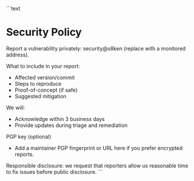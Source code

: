 \`\`\`text
# Security Policy

Report a vulnerability privately: security@s8ken (replace with a monitored address).

What to include in your report:
- Affected version/commit
- Steps to reproduce
- Proof-of-concept (if safe)
- Suggested mitigation

We will:
- Acknowledge within 3 business days
- Provide updates during triage and remediation

PGP key (optional)
- Add a maintainer PGP fingerprint or URL here if you prefer encrypted reports.

Responsible disclosure: we request that reporters allow us reasonable time to fix issues before public disclosure.
\`\`\`
